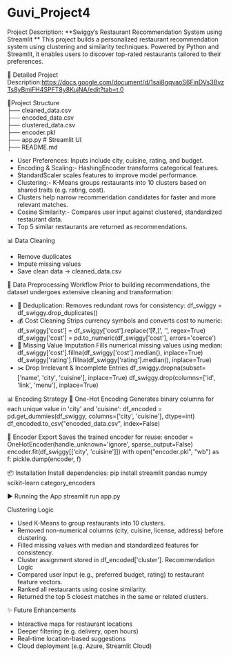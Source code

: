 # Guvi_Project4
Project Description: **Swiggy’s Restaurant Recommendation System using Streamlit **
This project builds a personalized restaurant recommendation system using clustering and similarity techniques. Powered by Python and Streamlit, it enables users to discover top-rated restaurants tailored to their preferences.

📄 Detailed Project Description:https://docs.google.com/document/d/1sai8gqvaoS6FinDVs3BvzTs8yBmiFH4SPFT8y8KujNA/edit?tab=t.0

🚀Project Structure  
├── cleaned_data.csv  
├── encoded_data.csv  
├── clustered_data.csv  
├── encoder.pkl  
├── app.py                 # Streamlit UI  
├── README.md  
- User Preferences: Inputs include city, cuisine, rating, and budget.
- Encoding & Scaling:- HashingEncoder transforms categorical features.
- StandardScaler scales features to improve model performance.
- Clustering:- K-Means groups restaurants into 10 clusters based on shared traits (e.g. rating, cost).
- Clusters help narrow recommendation candidates for faster and more relevant matches.
- Cosine Similarity:- Compares user input against clustered, standardized restaurant data.
- Top 5 similar restaurants are returned as recommendations.

📊 Data Cleaning
- Remove duplicates
- Impute missing values
- Save clean data → cleaned_data.csv
  
🧹 Data Preprocessing Workflow
Prior to building recommendations, the dataset undergoes extensive cleaning and transformation:
- 🔁 Deduplication: Removes redundant rows for consistency:
        df_swiggy = df_swiggy.drop_duplicates()
- 💰 Cost Cleaning
Strips currency symbols and converts cost to numeric:
        df_swiggy['cost'] = df_swiggy['cost'].replace('[₹,]', '', regex=True)
        df_swiggy['cost'] = pd.to_numeric(df_swiggy['cost'], errors='coerce')
- 🧮 Missing Value Imputation
Fills numerical missing values using median:
      df_swiggy['cost'].fillna(df_swiggy['cost'].median(), inplace=True)
      df_swiggy['rating'].fillna(df_swiggy['rating'].median(), inplace=True)
- ✂️ Drop Irrelevant & Incomplete Entries
      df_swiggy.dropna(subset=['name', 'city', 'cuisine'], inplace=True)
      df_swiggy.drop(columns=['id', 'link', 'menu'], inplace=True)

📊 Encoding Strategy
📌 One-Hot Encoding
Generates binary columns for each unique value in 'city' and 'cuisine':
    df_encoded = pd.get_dummies(df_swiggy, columns=['city', 'cuisine'], dtype=int)
    df_encoded.to_csv("encoded_data.csv", index=False)
    
💾 Encoder Export
Saves the trained encoder for reuse:
    encoder = OneHotEncoder(handle_unknown='ignore', sparse_output=False)
    encoder.fit(df_swiggy[['city', 'cuisine']])
    with open("encoder.pkl", "wb") as f:
        pickle.dump(encoder, f)
    
📦 Installation
Install dependencies:
pip install streamlit pandas numpy scikit-learn category_encoders

▶️ Running the App
streamlit run app.py

Clustering Logic
- Used K-Means to group restaurants into 10 clusters.
- Removed non-numerical columns (city, cuisine, license, address) before clustering.
- Filled missing values with median and standardized features for consistency.
- Cluster assignment stored in df_encoded['cluster'].
Recommendation Logic
- Compared user input (e.g., preferred budget, rating) to restaurant feature vectors.
- Ranked all restaurants using cosine similarity.
- Returned the top 5 closest matches in the same or related clusters.

✨ Future Enhancements
- Interactive maps for restaurant locations
- Deeper filtering (e.g. delivery, open hours)
- Real-time location-based suggestions
- Cloud deployment (e.g. Azure, Streamlit Cloud)
